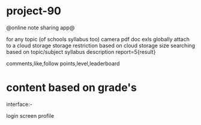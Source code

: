 # project-90

  
@online note sharing app@


for any topic (of schools syllabus too)
camera
pdf
doc
exls
globally attach to a cloud storage
storage restriction based on cloud storage size
searching based on topic/subject
syllabus
description
report=5{result} 

comments,like,follow
points,level,leaderboard
# content based on grade's




interface:-

login screen
profile
